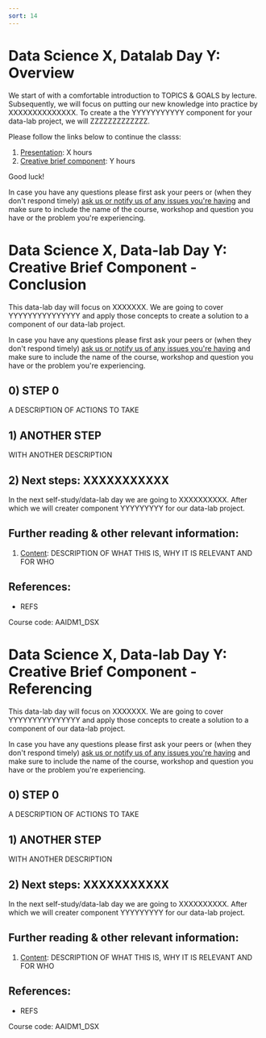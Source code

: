 ```yaml
---
sort: 14
---
```


# Data Science X, Datalab Day Y: Overview

We start of with a comfortable introduction to TOPICS & GOALS by lecture. Subsequently, we will focus on putting our new knowledge into practice by XXXXXXXXXXXXXX. To create a the YYYYYYYYYYY component for your data-lab project, we will ZZZZZZZZZZZZZ.

Please follow the links below to continue the classs:
1. [Presentation](LINK): X hours
2. [Creative brief component](LINK): Y hours


Good luck!

In case you have any questions please first ask your peers or (when they don't respond timely) [ask us or notify us of any issues you're having](https://github.com/BredaUniversity/AAI-DM/issues/new) and make sure to include the name of the course, workshop and question you have or the problem you're experiencing.

# Data Science X, Data-lab Day Y: Creative Brief Component - Conclusion

This data-lab day will focus on XXXXXXX. We are going to cover YYYYYYYYYYYYYYY and apply those concepts to create a solution to a component of our data-lab project.

In case you have any questions please first ask your peers or (when they don't respond timely) [ask us or notify us of any issues you're having](https://github.com/BredaUniversity/AAI-DM/issues/new) and make sure to include the name of the course, workshop and question you have or the problem you're experiencing.

## 0) STEP 0
A DESCRIPTION OF ACTIONS TO TAKE

## 1) ANOTHER STEP
WITH ANOTHER DESCRIPTION

## 2) Next steps: XXXXXXXXXXX
In the next self-study/data-lab day we are going to XXXXXXXXXX. After which we will creater component YYYYYYYYY for our data-lab project.


## Further reading & other relevant information:
1. [Content](LINK): DESCRIPTION OF WHAT THIS IS, WHY IT IS RELEVANT AND FOR WHO

## References:
- REFS

Course code: AAIDM1_DSX

# Data Science X, Data-lab Day Y: Creative Brief Component - Referencing

This data-lab day will focus on XXXXXXX. We are going to cover YYYYYYYYYYYYYYY and apply those concepts to create a solution to a component of our data-lab project.

In case you have any questions please first ask your peers or (when they don't respond timely) [ask us or notify us of any issues you're having](https://github.com/BredaUniversity/AAI-DM/issues/new) and make sure to include the name of the course, workshop and question you have or the problem you're experiencing.

## 0) STEP 0
A DESCRIPTION OF ACTIONS TO TAKE

## 1) ANOTHER STEP
WITH ANOTHER DESCRIPTION

## 2) Next steps: XXXXXXXXXXX
In the next self-study/data-lab day we are going to XXXXXXXXXX. After which we will creater component YYYYYYYYY for our data-lab project.


## Further reading & other relevant information:
1. [Content](LINK): DESCRIPTION OF WHAT THIS IS, WHY IT IS RELEVANT AND FOR WHO

## References:
- REFS

Course code: AAIDM1_DSX
